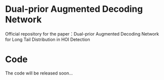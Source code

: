 # Dual-prior Augmented Decoding Network
Official repository for the paper：Dual-prior Augmented Decoding Network for Long Tail Distribution in HOI Detection

# Code
The code will be released soon...
